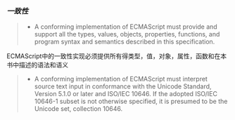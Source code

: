 ### ***一致性*** ###

  >* A conforming implementation of ECMAScript must provide and support all the types, values, objects, properties, functions, and program syntax and semantics described in this specification.

  ECMAScript中的一致性实现必须提供所有得类型，值，对象，属性，函数和在本书中描述的语法和语义

  >* A conforming implementation of ECMAScript must interpret source text input in conformance with the Unicode Standard, Version 5.1.0 or later and ISO/IEC 10646. If the adopted ISO/IEC 10646-1 subset is not otherwise specified, it is presumed to be the Unicode set, collection 10646.
  